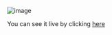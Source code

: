 ![image](https://user-images.githubusercontent.com/85033184/171229678-b578598d-ef5a-4cab-b45d-3d830035c300.png)


You can see it live by clicking [here](https://frichieri-admin-dashboard.vercel.app/)
